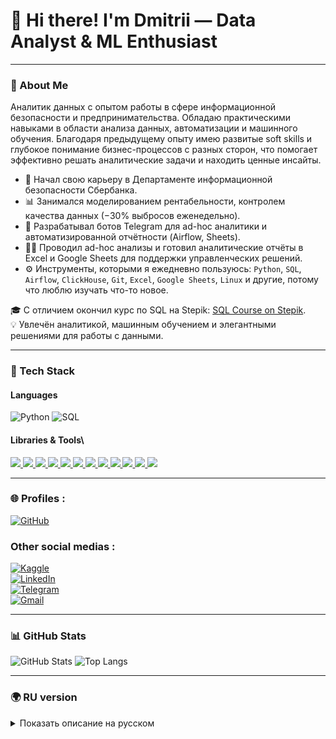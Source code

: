 # 👋 Hi there! I'm Dmitrii — Data Analyst & ML Enthusiast

---

### 🚀 About Me

Аналитик данных с опытом работы в сфере информационной безопасности и предпринимательства. Обладаю практическими навыками в области анализа данных, автоматизации и машинного обучения. Благодаря предыдущему опыту имею развитые soft skills и глубокое понимание бизнес-процессов с разных сторон, что помогает эффективно решать аналитические задачи и находить ценные инсайты.

- 🏦 Начал свою карьеру в Департаменте информационной безопасности Сбербанка. 
- 📊 Занимался моделированием рентабельности, контролем качества данных (−30% выбросов еженедельно). 
- 🤖 Разрабатывал ботов Telegram для ad-hoc аналитики и автоматизированной отчётности (Airflow, Sheets).
- 👨‍💻 Проводил ad-hoc анализы и готовил аналитические отчёты в Excel и Google Sheets для поддержки управленческих решений.
- ⚙️ Инструменты, которыми я ежедневно пользуюсь: `Python`, `SQL`, `Airflow`, `ClickHouse`, `Git`, `Excel`, `Google Sheets`, `Linux` и другие, потому что люблю изучать что-то новое.

🎓 C отличием окончил курс по SQL на Stepik: [SQL Course on Stepik](https://stepik.org/cert/2261370?lang=en).  
💡 Увлечён аналитикой, машинным обучением и элегантными решениями для работы с данными.

---

### 🧰 Tech Stack

#### Languages
![Python](https://img.shields.io/badge/Python-3776AB?logo=python&logoColor=white)
![SQL](https://img.shields.io/badge/SQL-003B57?logo=postgresql&logoColor=white)

#### Libraries & Tools\
<a href="https://pandas.pydata.org/" title="Pandas — анализ и обработка данных">
  <img src="https://img.shields.io/badge/Pandas-150458?logo=pandas">
</a>
<a href="https://numpy.org/" title="NumPy — работа с многомерными массивами и вычислениями">
  <img src="https://img.shields.io/badge/NumPy-013243?logo=numpy">
</a>
<a href="https://scikit-learn.org/" title="Scikit-learn — инструменты машинного обучения">
  <img src="https://img.shields.io/badge/Scikit--learn-F7931E?logo=scikit-learn">
</a>
<a href="https://matplotlib.org/" title="Matplotlib — визуализация данных">
  <img src="https://img.shields.io/badge/Matplotlib-11557C?logo=plotly">
</a>
<a href="https://airflow.apache.org/" title="Apache Airflow — оркестрация и автоматизация ETL-процессов">
  <img src="https://img.shields.io/badge/Airflow-017CEE?logo=apache-airflow">
</a>
<a href="https://clickhouse.com/" title="ClickHouse — аналитическая СУБД для больших данных">
  <img src="https://img.shields.io/badge/ClickHouse-FFCC00?logo=clickhouse">
</a>
<a href="https://core.telegram.org/bots/api" title="Telegram API — создание и интеграция телеграм-ботов">
  <img src="https://img.shields.io/badge/Telegram%20Bot-26A5E4?logo=telegram">
</a>
<a href="https://www.microsoft.com/microsoft-365/excel" title="Excel — отчеты, визуализация и анализ данных">
  <img src="https://img.shields.io/badge/Excel-217346?logo=microsoft-excel&logoColor=white">
</a>
<a href="https://www.google.com/sheets/about/" title="Google Sheets — совместные таблицы и дашборды">
  <img src="https://img.shields.io/badge/Google_Sheets-34A853?logo=googlesheets&logoColor=white">
</a>
<a href="https://jupyter.org/" title="Jupyter Notebook — интерактивные тетради для анализа данных">
  <img src="https://img.shields.io/badge/Jupyter_Notebook-F37626?logo=jupyter&logoColor=white">
</a>
<a href="https://www.atlassian.com/software/confluence" title="Confluence — система документации и совместной работы">
  <img src="https://img.shields.io/badge/Confluence-172B4D?logo=confluence&logoColor=white">
</a>
<a href="https://www.linux.org/" title="Linux — серверные среды и командная строка">
  <img src="https://img.shields.io/badge/Linux-FCC624?logo=linux&logoColor=black">
</a>


---

### 🌐 Profiles :

[![GitHub](https://img.shields.io/badge/GitHub-181717?logo=github)](https://github.com/JustLikeF1re/My_Profile)  

### Other social medias :
[![Kaggle](https://img.shields.io/badge/Kaggle-20BEFF?logo=kaggle&logoColor=white)](https://www.kaggle.com/justlikef1re)  
[![LinkedIn](https://img.shields.io/badge/LinkedIn-0A66C2?logo=linkedin&logoColor=white)](https://www.linkedin.com/in/dmitrii-viktorov-928b61271)  
[![Telegram](https://img.shields.io/badge/Telegram-26A5E4?logo=telegram&logoColor=white)](https://t.me/JustLikeFlame)  
[![Gmail](https://img.shields.io/badge/Gmail-EA4335?logo=gmail&logoColor=white)](mailto:born2beflame@gmail.com)

---

### 📊 GitHub Stats

![GitHub Stats](https://github-readme-stats.vercel.app/api?username=JustLikeF1re&show_icons=true&theme=tokyonight)
![Top Langs](https://github-readme-stats.vercel.app/api/top-langs/?username=JustLikeF1re&layout=compact&theme=tokyonight)

---

### 🌍 RU version
<details>
<summary>Показать описание на русском</summary>

Аналитик данных с опытом в информационной безопасности и автоматизации.  
Работал над моделями рентабельности, контролем качества данных и автоматизацией отчётности.  
Создавал Telegram-ботов, интегрировал Airflow, ClickHouse и другие инструменты.  
Постоянно развиваюсь, интересуюсь ML и Linux.

</details>
